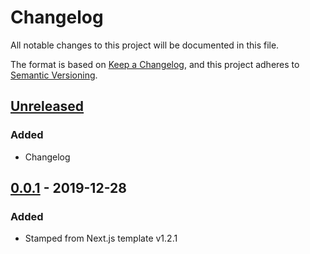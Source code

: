 # Changelog

All notable changes to this project will be documented in this file.

The format is based on [Keep a Changelog](https://keepachangelog.com/en/1.0.0/),
and this project adheres to [Semantic Versioning](https://semver.org/spec/v2.0.0.html).

## [Unreleased]

### Added

- Changelog

<!--
## [X.Y.X] - YYYY-MM-DD

### Added

for new features.

### Changed

for changes in existing functionality.

### Deprecated

for soon-to-be removed features.

### Removed

for now removed features.

### Fixed

for any bug fixes.

### Security

in case of vulnerabilities.
-->

## [0.0.1] - 2019-12-28

### Added

- Stamped from Next.js template v1.2.1

[Unreleased]: https://github.com/ciampo/offbeat-appetite/compare/v0.0.1...HEAD
[0.0.1]: https://github.com/ciampo/offbeat-appetite/releases/tag/v0.0.1
